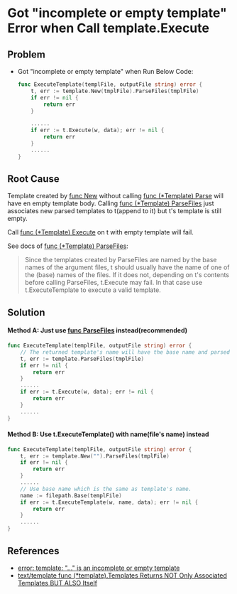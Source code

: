 # Got "incomplete or empty template" Error when Call template.Execute

## Problem
* Got "incomplete or empty template" when Run Below Code:

  ```go
  func ExecuteTemplate(templFile, outputFile string) error {
      t, err := template.New(tmplFile).ParseFiles(tmplFile)
      if err != nil {
          return err
      }

      ......
      if err := t.Execute(w, data); err != nil {
          return err
      }
      ......
  }
  ```

## Root Cause
Template created by [func New](https://pkg.go.dev/text/template#New) without calling [func (*Template) Parse](https://pkg.go.dev/text/template#Template.Parse) will have en empty template body.
Calling [func (*Template) ParseFiles](https://pkg.go.dev/text/template#Template.ParseFiles) just associates new parsed templates to t(append to it) but t's template is still empty.

Call [func (*Template) Execute](https://pkg.go.dev/text/template#Template.Execute) on t with empty template will fail. 

See docs of [func (*Template) ParseFiles](https://pkg.go.dev/text/template#Template.ParseFiles):

> Since the templates created by ParseFiles are named by the base names of the argument files, t should usually have the name of one of the (base) names of the files. If it does not, depending on t's contents before calling ParseFiles, t.Execute may fail. In that case use t.ExecuteTemplate to execute a valid template.

## Solution
#### Method A: Just use [func ParseFiles](https://pkg.go.dev/text/template#ParseFiles) instead(recommended)

```go
func ExecuteTemplate(templFile, outputFile string) error {
    // The returned template's name will have the base name and parsed contents of the first file(only one file in this case).
    t, err := template.ParseFiles(tmplFile)
    if err != nil {
        return err
    }
    ......
    if err := t.Execute(w, data); err != nil {
        return err
    }
    ......
}
```


#### Method B: Use t.ExecuteTemplate() with name(file's name) instead
```go
func ExecuteTemplate(templFile, outputFile string) error {
    t, err := template.New("").ParseFiles(tmplFile)
    if err != nil {
        return err
    }
    ......
    // Use base name which is the same as template's name.
    name := filepath.Base(templFile)
    if err := t.ExecuteTemplate(w, name, data); err != nil {
        return err
    }
    ......
}
```

## References
* [error: template: "..." is an incomplete or empty template](https://stackoverflow.com/questions/49043292/error-template-is-an-incomplete-or-empty-template)
* [text/template func (*template).Templates Returns NOT Only Associated Templates BUT ALSO Itself](https://github.com/northbright/Notes/blob/master/Golang/template/html-template-templates-returns-not-only-associated-templates-but-also-itself.md)
